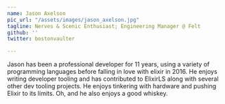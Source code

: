 ```yaml
---
name: Jason Axelson
pic_url: "/assets/images/jason_axelson.jpg"
tagline: Nerves & Scenic Enthusiast; Engineering Manager @ Felt
github: ''
twitter: bostonvaulter

---
```

Jason has been a professional developer for 11 years, using a variety of programming languages before falling in love with elixir in 2016. He enjoys writing developer tooling and has contributed to ElixirLS along with several other dev tooling projects. He enjoys tinkering with hardware and pushing Elixir to its limits. Oh, and he also enjoys a good whiskey.